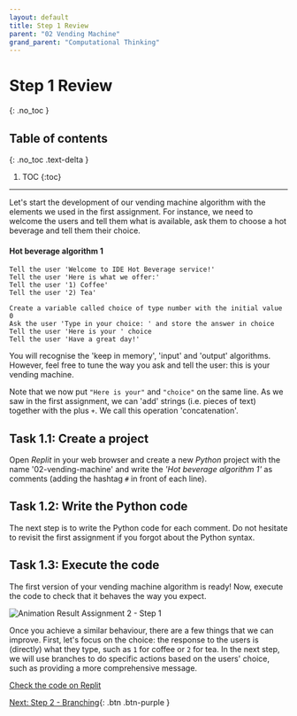 ```yaml
---
layout: default
title: Step 1 Review
parent: "02 Vending Machine"
grand_parent: "Computational Thinking"
---
```


# Step 1 Review
{: .no_toc }

## Table of contents
{: .no_toc .text-delta }

1. TOC
{:toc}

---

Let's start the development of our vending machine algorithm with the elements we used in the first assignment. For instance, we need to welcome the users and tell them what is available, ask them to choose a hot beverage and tell them their choice.

#### Hot beverage algorithm 1

```
Tell the user 'Welcome to IDE Hot Beverage service!'
Tell the user 'Here is what we offer:'
Tell the user '1) Coffee'
Tell the user '2) Tea'

Create a variable called choice of type number with the initial value 0
Ask the user 'Type in your choice: ' and store the answer in choice
Tell the user 'Here is your ' choice
Tell the user 'Have a great day!'
```

You will recognise the 'keep in memory', 'input' and 'output' algorithms. However, feel free to tune the way you ask and tell the user: this is your vending machine.

Note that we now put `"Here is your"` and `"choice"` on the same line. As we saw in the first assignment, we can 'add' strings (i.e. pieces of text) together with the plus `+`. We call this operation 'concatenation'.

## Task 1.1: Create a project

Open _Replit_ in your web browser and create a new _Python_ project with the name '02-vending-machine' and write the _'Hot beverage algorithm 1'_ as comments (adding the hashtag `#` in front of each line).

## Task 1.2: Write the Python code

The next step is to write the Python code for each comment. Do not hesitate to revisit the first assignment if you forgot about the Python syntax.

## Task 1.3: Execute the code

The first version of your vending machine algorithm is ready! Now, execute the code to check that it behaves the way you expect.

![Animation Result Assignment 2 - Step 1]({{site.baseurl}}/assets/images/assignment2-step1.gif)

Once you achieve a similar behaviour, there are a few things that we can improve. First, let's focus on the choice: the response to the users is (directly) what they type, such as `1` for coffee or `2` for tea. In the next step, we will use branches to do specific actions based on the users' choice, such as providing a more comprehensive message.

[Check the code on Replit](https://repl.it/@IO1075/02-vending-machine-step1)


[Next: Step 2 - Branching]({{site.baseurl}}/computational-thinking/02-vending-machine/step2-branching/){: .btn .btn-purple }